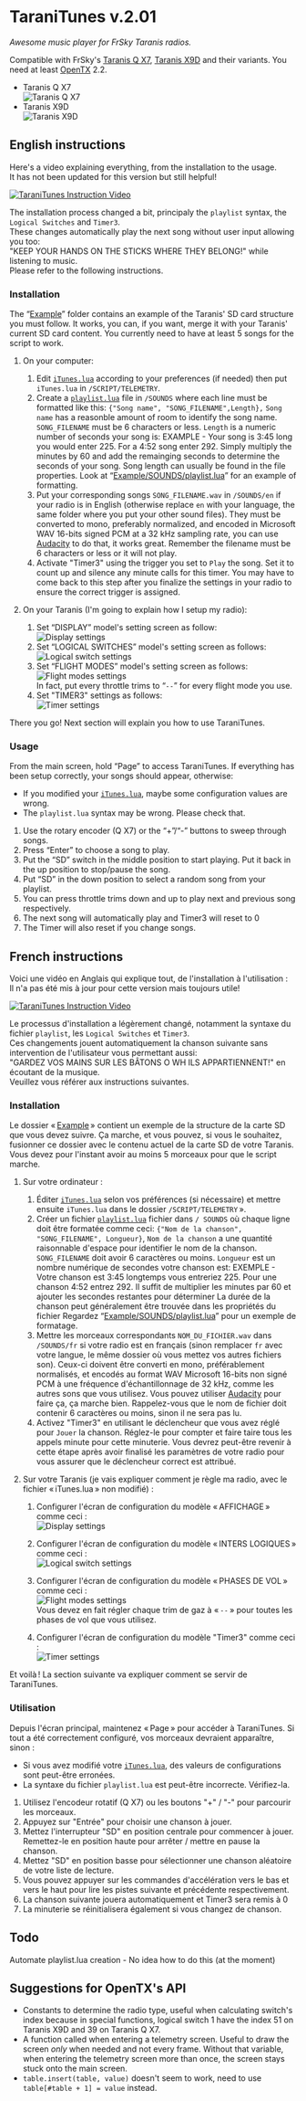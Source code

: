 TaraniTunes v.2.01
===========

*Awesome music player for FrSky Taranis radios.*

Compatible with FrSky's [Taranis Q X7](https://www.frsky-rc.com/product/taranis-q-x7-2), [Taranis X9D](https://www.frsky-rc.com/product/taranis-x9d-plus-2) and their variants.
You need at least [OpenTX](http://www.open-tx.org) 2.2.

* Taranis Q X7  
  ![Taranis Q X7](Screenshots/TaraniTunesQX7.png)
* Taranis X9D  
  ![Taranis X9D](Screenshots/TaraniTunesX9D.PNG)

English instructions
--------------------

Here's a video explaining everything, from the installation to the usage.    
It has not been updated for this version but still helpful!

[![TaraniTunes Instruction Video](https://img.youtube.com/vi/gCiody4izEs/0.jpg)](https://youtu.be/gCiody4izEs)

The installation process changed a bit, principaly the `playlist` syntax, the `Logical Switches` and `Timer3`.    
These changes automatically play the next song without user input allowing you too:     
"KEEP YOUR HANDS ON THE STICKS WHERE THEY BELONG!" while listening to music.    
Please refer to the following instructions.

### Installation

The “[Example](Example)” folder contains an example of the Taranis' SD card structure you must follow. It works, you can, if you want, merge it with your Taranis' current SD card content. You currently need to have at least 5 songs for the script to work.

1. On your computer:
	1. Edit [`iTunes.lua`](iTunes.lua) according to your preferences (if needed) then put `iTunes.lua` in `/SCRIPT/TELEMETRY`.
	2. Create a [`playlist.lua`](Example/SOUNDS/playlist.lua) file in `/SOUNDS` where each line must be formatted like this: `{"Song name", "SONG_FILENAME",Length},` `Song name` has a reasonble amount of room to identify the song name. `SONG_FILENAME` must be 6 characters or less. `Length` is a numeric number of seconds your song is: EXAMPLE - Your song is 3:45 long you would enter 225.  For a 4:52 song enter 292.  Simply multiply the minutes by 60 and add the remainging seconds to determine the seconds of your song. Song length can usually be found in the file properties. Look at “[Example/SOUNDS/playlist.lua](Example/SOUNDS/playlist.lua)” for an example of formatting.  
	3. Put your corresponding songs `SONG_FILENAME.wav` in `/SOUNDS/en` if your radio is in English (otherwise replace `en` with your language, the same folder where you put your other sound files). They must be converted to mono, preferably normalized, and encoded in Microsoft WAV 16-bits signed PCM at a 32 kHz sampling rate, you can use [Audacity](http://www.audacityteam.org) to do that, it works great. Remember the filename must be 6 characters or less or it will not play. 
	4. Activate "Timer3" using the trigger you set to `Play` the song.  Set it to count up and silence any minute calls for this timer. You may have to come back to this step after you finalize the settings in your radio to ensure the correct trigger is assigned.

2. On your Taranis (I'm going to explain how I setup my radio):
	1. Set “DISPLAY” model's setting screen as follow:  
	![Display settings](Screenshots/DisplaySettings.png)
	2. Set “LOGICAL SWITCHES” model's setting screen as follows:  
	![Logical switch settings](Screenshots/LogicalSwitchSettings.PNG) 
	3. Set “FLIGHT MODES” model's setting screen as follows:     
	![Flight modes settings](Screenshots/FlightModesSettings.png)  
	In fact, put every throttle trims to “`--`” for every flight mode you use.
	4. Set "TIMER3" settings as follows:      
	![Timer settings](Screenshots/TaraniTunesTimer.PNG)   

There you go! Next section will explain you how to use TaraniTunes.

### Usage

From the main screen, hold “Page” to access TaraniTunes. If everything has been setup correctly, your songs should appear, otherwise:

* If you modified your [`iTunes.lua`](iTunes.lua), maybe some configuration values are wrong.
* The `playlist.lua` syntax may be wrong. Please check that.

1. Use the rotary encoder (Q X7) or the “+”/“-” buttons to sweep through songs.
2. Press “Enter” to choose a song to play.
3. Put the “SD” switch in the middle position to start playing. Put it back in the up position to stop/pause the song.
4. Put “SD” in the down position to select a random song from your playlist.
5. You can press throttle trims down and up to play next and previous song respectively.
6. The next song will automatically play and Timer3 will reset to 0 
7. The Timer will also reset if you change songs.

French instructions
-------------------

Voici une vidéo en Anglais qui explique tout, de l'installation à l'utilisation :    
Il n'a pas été mis à jour pour cette version mais toujours utile!

[![TaraniTunes Instruction Video](https://img.youtube.com/vi/gCiody4izEs/0.jpg)](https://youtu.be/gCiody4izEs)

Le processus d'installation a légèrement changé, notamment la syntaxe du fichier `playlist`, les `Logical Switches` et `Timer3`.    
Ces changements jouent automatiquement la chanson suivante sans intervention de l'utilisateur vous permettant aussi:    
"GARDEZ VOS MAINS SUR LES BÂTONS O WH ILS APPARTIENNENT!" en écoutant de la musique.    
Veuillez vous référer aux instructions suivantes.

### Installation

Le dossier « [Example](Example) » contient un exemple de la structure de la carte SD que vous devez suivre. Ça marche, et vous pouvez, si vous le souhaitez, fusionner ce dossier avec le contenu actuel de la carte SD de votre Taranis. Vous devez pour l'instant avoir au moins 5 morceaux pour que le script marche.

1. Sur votre ordinateur :

	1. Éditer [`iTunes.lua`](iTunes.lua) selon vos préférences (si nécessaire) et mettre ensuite `iTunes.lua` dans le dossier `/SCRIPT/TELEMETRY` ».
	2. Créer un fichier [`playlist.lua`](Example/SOUNDS/playlist.lua) fichier dans `/ SOUNDS` où chaque ligne doit être formatée comme ceci: `{"Nom de la chanson", "SONG_FILENAME", Longueur}`, `Nom de la chanson` a une quantité raisonnable d'espace pour identifier le nom de la chanson. `SONG_FILENAME` doit avoir 6 caractères ou moins. `Longueur` est un nombre numérique de secondes votre chanson est: EXEMPLE - Votre chanson est 3:45 longtemps vous entreriez 225. Pour une chanson 4:52 entrez 292. Il suffit de multiplier les minutes par 60 et ajouter les secondes restantes pour déterminer La durée de la chanson peut généralement être trouvée dans les propriétés du fichier Regardez “[Example/SOUNDS/playlist.lua](Example/SOUNDS/playlist.lua)” pour un exemple de formatage.   
	3. Mettre les morceaux correspondants `NOM_DU_FICHIER.wav` dans `/SOUNDS/fr` si votre radio est en français (sinon remplacer `fr` avec votre langue, le même dossier où vous mettez vos autres fichiers son). Ceux-ci doivent être converti en mono, préférablement normalisés, et encodés au format WAV Microsoft 16-bits non signé PCM à une fréquence d'échantillonnage de 32 kHz, comme les autres sons que vous utilisez. Vous pouvez utiliser [Audacity](http://www.audacityteam.org) pour faire ça, ça marche bien.  Rappelez-vous que le nom de fichier doit contenir 6 caractères ou moins, sinon il ne sera pas lu.   
	4. Activez "Timer3" en utilisant le déclencheur que vous avez réglé pour `Jouer` la chanson. Réglez-le pour compter et faire taire tous les appels minute pour cette minuterie. Vous devrez peut-être revenir à cette étape après avoir finalisé les paramètres de votre radio pour vous assurer que le déclencheur correct est attribué.

2. Sur votre Taranis (je vais expliquer comment je règle ma radio, avec le fichier « iTunes.lua » non modifié) :

	1. Configurer l'écran de configuration du modèle « AFFICHAGE » comme ceci :   
	![Display settings](Screenshots/DisplaySettings.png)
	2. Configurer l'écran de configuration du modèle « INTERS LOGIQUES » comme ceci :   
	![Logical switch settings](Screenshots/LogicalSwitchSettings.PNG)    
	3. Configurer l'écran de configuration du modèle « PHASES DE VOL » comme ceci :   
	![Flight modes settings](Screenshots/FlightModesSettings.png)   
	Vous devez en fait régler chaque trim de gaz à « `--` » pour toutes les phases de vol que vous utilisez.    
	
	4. Configurer l'écran de configuration du modèle "Timer3" comme ceci :  
	![Timer settings](Screenshots/TaraniTunesTimer.PNG)   

Et voilà ! La section suivante va expliquer comment se servir de TaraniTunes.

### Utilisation

Depuis l'écran principal, maintenez « Page » pour accéder à TaraniTunes. Si tout a été correctement configuré, vos morceaux devraient apparaître, sinon :

* Si vous avez modifié votre [`iTunes.lua`](iTunes.lua), des valeurs de configurations sont peut-être erronées.
* La syntaxe du fichier `playlist.lua` est peut-être incorrecte. Vérifiez-la.

1. Utilisez l'encodeur rotatif (Q X7) ou les boutons "+" / "-" pour parcourir les morceaux.
2. Appuyez sur "Entrée" pour choisir une chanson à jouer.
3. Mettez l'interrupteur "SD" en position centrale pour commencer à jouer. Remettez-le en position haute pour arrêter / mettre en pause la chanson.
4. Mettez "SD" en position basse pour sélectionner une chanson aléatoire de votre liste de lecture.
5. Vous pouvez appuyer sur les commandes d'accélération vers le bas et vers le haut pour lire les pistes suivante et précédente respectivement.
6. La chanson suivante jouera automatiquement et Timer3 sera remis à 0
7. La minuterie se réinitialisera également si vous changez de chanson.   

Todo
----
Automate playlist.lua creation - No idea how to do this (at the moment)

Suggestions for OpenTX's API
----------------------------

* Constants to determine the radio type, useful when calculating switch's index because in special functions, logical switch 1 have the index 51 on Taranis X9D and 39 on Taranis Q X7.
* A function called when entering a telemetry screen. Useful to draw the screen *only* when needed and not every frame. Without that variable, when entering the telemetry screen more than once, the screen stays stuck onto the main screen.
* `table.insert(table, value)` doesn't seem to work, need to use `table[#table + 1] = value` instead.

